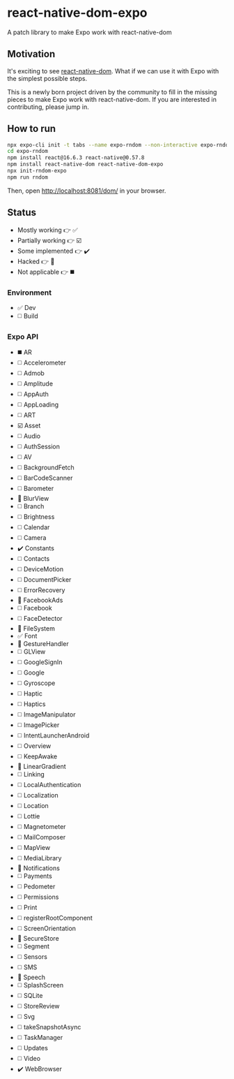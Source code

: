 # react-native-dom-expo
A patch library to make Expo work with react-native-dom

## Motivation
It's exciting to see [react-native-dom](https://github.com/vincentriemer/react-native-dom). What if we can use it with Expo with the simplest possible steps.

This is a newly born project driven by the community
to fill in the missing pieces to make Expo work with react-native-dom.
If you are interested in contributing, please jump in.

## How to run
```bash
npx expo-cli init -t tabs --name expo-rndom --non-interactive expo-rndom
cd expo-rndom
npm install react@16.6.3 react-native@0.57.8
npm install react-native-dom react-native-dom-expo
npx init-rndom-expo
npm run rndom
```

Then, open <http://localhost:8081/dom/> in your browser.

## Status

- Mostly working :point_right: :white_check_mark:
- Partially working :point_right: :ballot_box_with_check:
- Some implemented :point_right: :heavy_check_mark:
- Hacked :point_right: :radio_button:
- Not applicable :point_right: :black_medium_square:

### Environment
- :white_check_mark: Dev
- :white_medium_square: Build

### Expo API
- :black_medium_square: AR
- :white_medium_square: Accelerometer
- :white_medium_square: Admob
- :white_medium_square: Amplitude
- :white_medium_square: AppAuth
- :white_medium_square: AppLoading
- :white_medium_square: ART
- :ballot_box_with_check: Asset
- :white_medium_square: Audio
- :white_medium_square: AuthSession
- :white_medium_square: AV
- :white_medium_square: BackgroundFetch
- :white_medium_square: BarCodeScanner
- :white_medium_square: Barometer
- :radio_button: BlurView
- :white_medium_square: Branch
- :white_medium_square: Brightness
- :white_medium_square: Calendar
- :white_medium_square: Camera
- :heavy_check_mark: Constants
- :white_medium_square: Contacts
- :white_medium_square: DeviceMotion
- :white_medium_square: DocumentPicker
- :white_medium_square: ErrorRecovery
- :radio_button: FacebookAds
- :white_medium_square: Facebook
- :white_medium_square: FaceDetector
- :radio_button: FileSystem
- :white_check_mark: Font
- :radio_button: GestureHandler
- :white_medium_square: GLView
- :white_medium_square: GoogleSignIn
- :white_medium_square: Google
- :white_medium_square: Gyroscope
- :white_medium_square: Haptic
- :white_medium_square: Haptics
- :white_medium_square: ImageManipulator
- :white_medium_square: ImagePicker
- :white_medium_square: IntentLauncherAndroid
- :white_medium_square: Overview
- :white_medium_square: KeepAwake
- :radio_button: LinearGradient
- :white_medium_square: Linking
- :white_medium_square: LocalAuthentication
- :white_medium_square: Localization
- :white_medium_square: Location
- :white_medium_square: Lottie
- :white_medium_square: Magnetometer
- :white_medium_square: MailComposer
- :white_medium_square: MapView
- :white_medium_square: MediaLibrary
- :radio_button: Notifications
- :white_medium_square: Payments
- :white_medium_square: Pedometer
- :white_medium_square: Permissions
- :white_medium_square: Print
- :white_medium_square: registerRootComponent
- :white_medium_square: ScreenOrientation
- :radio_button: SecureStore
- :white_medium_square: Segment
- :white_medium_square: Sensors
- :white_medium_square: SMS
- :radio_button: Speech
- :white_medium_square: SplashScreen
- :white_medium_square: SQLite
- :white_medium_square: StoreReview
- :white_medium_square: Svg
- :white_medium_square: takeSnapshotAsync
- :white_medium_square: TaskManager
- :white_medium_square: Updates
- :white_medium_square: Video
- :heavy_check_mark: WebBrowser
